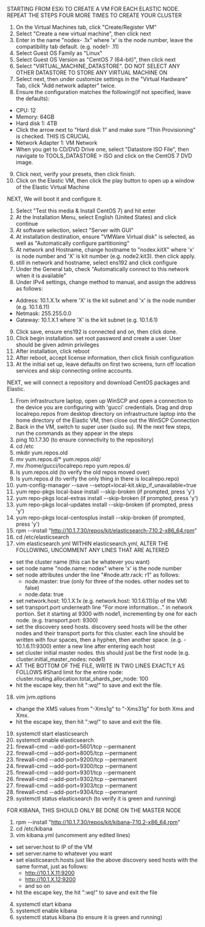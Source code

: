 STARTING FROM ESXi TO CREATE A VM FOR EACH ELASTIC NODE. REPEAT THE STEPS FOUR MORE TIMES TO CREATE YOUR CLUSTER
1. On the Virtual Machines tab, click "Create/Register VM"
2. Select "Create a new virtual machine", then click next
3. Enter in the name "nodex- .1x" where 'x' is the node number, leave the compatibility tab default. (e.g. node1- .11)
4. Select Guest OS Family as "Linux"
5. Select Guest OS Version as "CentOS 7 (64-bit)", then click next
6. Select "VIRTUAL_MACHINE_DATASTORE". DO NOT SELECT ANY OTHER DATASTORE TO STORE ANY VIRTUAL MACHINE ON
7. Select next, then under customize settings in the "Virtual Hardware" Tab, click "Add network adapter" twice.
8. Ensure the configuration matches the following(if not specified, leave the defaults):
  - CPU: 12
  - Memory: 64GB
  - Hard disk 1: 4TB
  - Click the arrow next to "Hard disk 1" and make sure "Thin Provisioning" is checked. THIS IS CRUCIAL
  - Network Adapter 1: VM Network
  - When you get to CD/DVD Drive one, select "Datastore ISO File", then navigate to TOOLS_DATASTORE > ISO and click on the CentOS 7 DVD image.
9. Click next, verify your presets, then click finish.
10. Click on the Elastic VM, then click the play button to open up a window of the Elastic Virtual Machine

NEXT, We will boot it and configure it.
1. Select "Test this media & Install CentOS 7) and hit enter
2. At the Installation Menu, select English (United States) and click continue
3. At software selection, select "Server with GUI"
4. At installation destination, ensure "VMWare Virtual disk" is selected, as well as "Automatically configure partitioning"
5. At network and Hostname, change hostname to "nodex.kitX" where 'x' is node number and 'X' is kit number (e.g. node2.kit3). then click apply.
6. still in network and hostname, select ens192 and click configure
7. Under the General tab, check "Automatically connect to this network when it is available"
8. Under IPv4 settings, change method to manual, and assign the address as follows:
  - Address: 10.1.X.1x where 'X' is the kit subnet and 'x' is the node number (e.g. 10.1.6.11)
  - Netmask: 255.255.0.0
  - Gateway: 10.1.X.1 where 'X' is the kit subnet (e.g. 10.1.6.1)
9. Click save, ensure ens192 is connected and on, then click done.
10. Click begin installation. set root password and create a user. User should be given admin privileges
11. After installation, click reboot
12. After reboot, accept license information, then click finish configuration
13. At the initial set up, leave defaults on first two screens, turn off location services and skip connecting online accounts. 

NEXT, we will connect a repository and download CentOS packages and Elastic. 
1. From infrastructure laptop, open up WinSCP and open a connection to the device you are configuring with 'gucci' credentials. Drag and drop localrepo.repos from desktop directory on infrastructure laptop into the home directory of the Elastic VM, then close out the WinSCP Connection
2. Back in the VM, switch to super user (sudo su). IN the next few steps, run the commands as they appear in the steps
3. ping 10.1.7.30 (to ensure connectivity to the repository)
4. cd /etc
5. mkdir yum.repos.old
6. mv yum.repos.d/* yum.repos.old/
7. mv /home/gucci/localrepo.repo yum.repos.d/
8. ls yum.repos.old (to verify the old repos moved over)
9. ls yum.repos.d (to verify the only thing in there is localrepo.repo)
10. yum-config-manager --save --setopt=local-kit.skip_if_unavailable=true
11. yum repo-pkgs local-base install --skip-broken (if prompted, press 'y')
12. yum repo-pkgs local-extras install --skip-broken (if prompted, press 'y')
13. yum repo-pkgs local-updates install --skip-broken (if prompted, press 'y')
14. yum repo-pkgs local-centosplus install --skip-broken (if prompted, press 'y')
15. rpm --install "http://10.1.7.30/repos/kit/elasticsearch-7.10.2-x86_64.rpm"
16. cd /etc/elasticsearch
17. vim elasticsearch.yml
  WITHIN elasticsearch.yml, ALTER THE FOLLOWING, UNCOMMENT ANY LINES THAT ARE ALTERED
  - set the cluster name (this can be whatever you want)
  - set node name "node.name: nodex" where 'x' is the node number
  - set node attributes under the line "#node.attr.rack: r1" as follows:
    + node.master: true (only for three of the nodes. other nodes set to false)
    + node.data: true
  - set network.host: 10.1.X.1x (e.g. network.host: 10.1.6.11)(ip of the VM)
  - set transport.port underneath line "For more information..." in network portion. Set it starting at 9300 with node1, incrementing by one for each node. (e.g. transport.port: 9300)
  - set the discovery seed hosts. discovery seed hosts will be the other nodes and their transport ports for this cluster. each line should be written with four spaces, then a hyphen, then another space. (e.g.    - 10.1.6.11:9300) enter a new line after entering each host
  - set cluster initial master nodes. this should just be the first node (e.g. cluster.initial_master_nodes: node1)
  - AT THE BOTTOM OF THE FILE, WRITE IN TWO LINES EXACTLY AS FOLLOWS
            #Shard limit for the entire node:
            cluster.routing.allocation.total_shards_per_node: 100
  - hit the escape key, then hit ":wq!" to save and exit the file.
18. vim jvm.options
  - change the XMS values from "-Xms1g" to "-Xms31g" for both Xms and Xmx.
  - hit the escape key, then hit ":wq!" to save and exit the file.
19. systemctl start elasticsearch
20. systemctl enable elasticsearch
21. firewall-cmd --add-port=5601/tcp --permanent
22. firewall-cmd --add-port=8005/tcp --permanent
23. firewall-cmd --add-port=9200/tcp --permanent
24. firewall-cmd --add-port=9300/tcp --permanent
25. firewall-cmd --add-port=9301/tcp --permanent
26. firewall-cmd --add-port=9302/tcp --permanent
27. firewall-cmd --add-port=9303/tcp --permanent
28. firewall-cmd --add-port=9304/tcp --permanent
29. systemctl status elasticsearch (to verify it is green and running)

FOR KIBANA, THIS SHOULD ONLY BE DONE ON THE MASTER NODE
1. rpm --install "http://10.1.7.30/repos/kit/kibana-7.10.2-x86_64.rpm"
2. cd /etc/kibana
3. vim kibana.yml (uncomment any edited lines)
  - set server.host to IP of the VM
  - set server.name to whatever you want
  - set elasticsearch.hosts just like the above discovery seed hosts with the same format, just as follows:
    + http://10.1.X.11:9200
    + http://10.1.X.12:9200
    + and so on
  - hit the escape key, the hit ":wq!" to save and exit the file
4. systemctl start kibana
5. systemctl enable kibana
6. systemctl status kibana (to ensure it is green and running)
